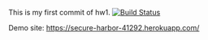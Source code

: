 This is my first commit of hw1.
[![Build Status](https://travis-ci.com/asilolcu/bil481hw1.svg?branch=main)](https://travis-ci.com/asilolcu/bil481hw1)

Demo site: https://secure-harbor-41292.herokuapp.com/